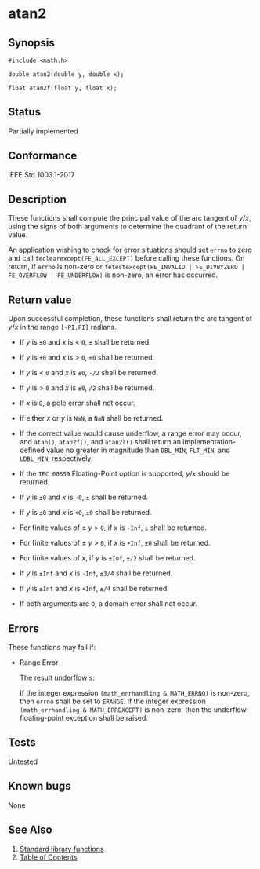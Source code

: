 # atan2

## Synopsis

`#include <math.h>`</br>

`double atan2(double y, double x);`</br>

`float atan2f(float y, float x);`</br>

## Status

Partially implemented

## Conformance

IEEE Std 1003.1-2017

## Description

These functions shall compute the principal value of the arc tangent of _y_/_x_, using the signs of both arguments to
determine the quadrant of the return value.

An application wishing to check for error situations should set `errno` to zero and call
`feclearexcept(FE_ALL_EXCEPT)` before calling these functions. On return, if `errno` is non-zero or
`fetestexcept(FE_INVALID | FE_DIVBYZERO | FE_OVERFLOW | FE_UNDERFLOW)` is non-zero, an error has occurred.

## Return value

Upon successful completion, these functions shall return the arc tangent of _y_/_x_ in the range `[-PI,PI]` radians.

* If _y_ is `±0` and _x_ is < `0`, `±` shall be returned.

* If _y_ is `±0` and _x_ is > `0`, `±0` shall be returned.

* If _y_ is < `0` and _x_ is `±0`, `-/2` shall be returned.

* If _y_ is > `0` and _x_ is `±0`, `/2` shall be returned.

* If _x_ is `0`, a pole error shall not occur.

* If either _x_ or _y_ is `NaN`, a `NaN` shall be returned.

* If the correct value would cause underflow, a range error may occur, and `atan()`, `atan2f()`, and `atan2l()` shall
return an implementation-defined value no greater in magnitude than `DBL_MIN`, `FLT_MIN`, and `LDBL_MIN`, respectively.

* If the `IEC 60559` Floating-Point option is supported, _y_/_x_ should be returned.

* If _y_ is `±0` and _x_ is `-0`, `±` shall be returned.

* If _y_ is `±0` and _x_ is `+0`, `±0` shall be returned.

* For finite values of ± _y_ > `0`, if _x_ is `-Inf`, `±` shall be returned.

* For finite values of ± _y_ > `0`, if _x_ is `+Inf`, `±0` shall be returned.

* For finite values of _x_, if _y_ is `±Inf`, `±/2` shall be returned.

* If _y_ is `±Inf` and _x_ is `-Inf`, `±3/4` shall be returned.

* If _y_ is `±Inf` and _x_ is `+Inf`, `±/4` shall be returned.

* If both arguments are `0`, a domain error shall not occur.

## Errors

These functions may fail if:

* Range Error

  The result underflow's:

  If the integer expression `(math_errhandling & MATH_ERRNO)` is non-zero, then `errno` shall be set to `ERANGE`.
  If the integer expression `(math_errhandling & MATH_ERREXCEPT)` is non-zero, then the underflow
  floating-point exception shall be raised.

## Tests

Untested

## Known bugs

None

## See Also

1. [Standard library functions](../README.md)
2. [Table of Contents](../../../README.md)
